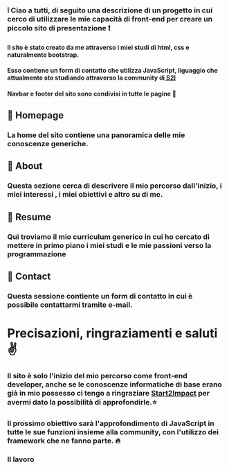 ### :grey_exclamation: Ciao a tutti, di seguito una descrizione di un progetto in cui cerco di utilizzare le mie capacità di front-end per creare un piccolo sito di presentazione :exclamation:

#### Il sito è stato creato da me attraverso i miei studi di html, css e naturalmente bootstrap.
#### Esso contiene un form di contatto che utilizza JavaScript, liguaggio che attualmente sto studiando attraverso la community di<a href="https://talent.start2impact.it/profile/davide-panetta" target="_blank"> S2I</a>

#### Navbar e footer del sito sono condivisi in tutte le pagine :dart:

## :pushpin: Homepage
### La home del sito contiene una panoramica delle mie conoscenze generiche.

## :pushpin: About 
### Questa sezione cerca di descrivere il mio percorso dall'inizio, i miei interessi , i miei obiettivi e altro su di me.

## :pushpin: Resume
### Quì troviamo il mio curriculum generico in cui ho cercato di mettere in primo piano i miei studi e le mie passioni verso la programmazione

## :pushpin: Contact
### Questa sessione contiente un form di contatto in cui è possibile contattarmi tramite e-mail. 


# Precisazioni, ringraziamenti e saluti :v:
### Il sito è solo l'inizio del mio percorso come front-end developer, anche se le conoscenze informatiche di base erano già in mio possesso ci tengo a ringraziare <a href="https://www.start2impact.it/" target="_blank"> Start2Impact</a> per avermi dato la possibilità di approfondirle.:star:
### Il prossimo obiettivo sarà l'approfondimento di JavaScript in tutte le sue funzioni insieme alla community, con l'utilizzo dei framework che ne fanno parte. :fire:
### Il lavoro 
